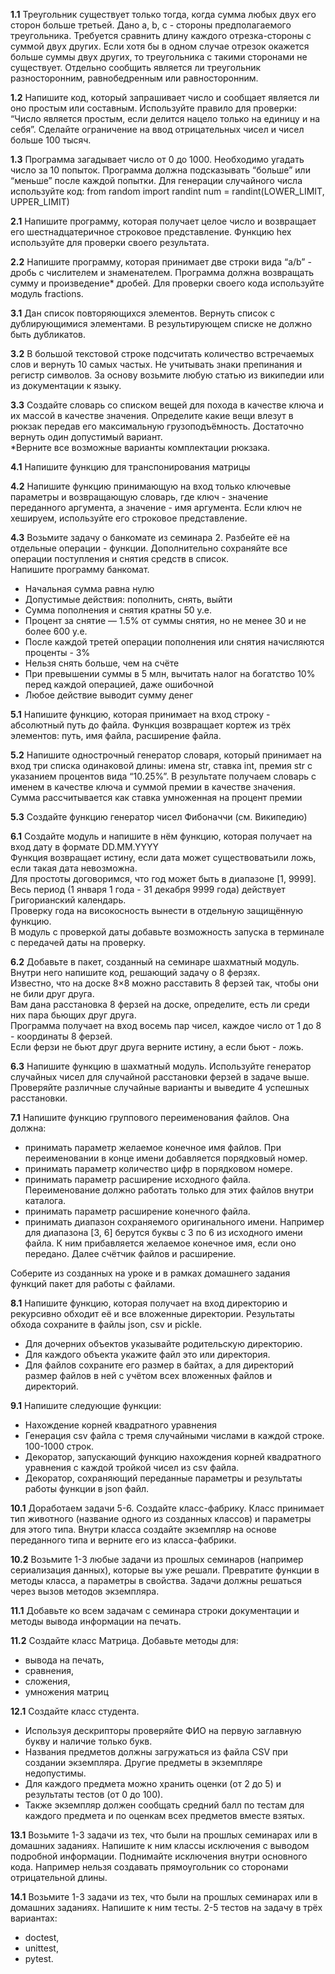 
**1.1** Треугольник существует только тогда, когда сумма любых двух его сторон больше третьей. Дано a, b, c - стороны предполагаемого треугольника. Требуется сравнить длину каждого отрезка-стороны с суммой двух других. Если хотя бы в одном случае отрезок окажется больше суммы двух других, то треугольника с такими сторонами не существует. Отдельно сообщить является ли треугольник разносторонним, равнобедренным или равносторонним.

**1.2** Напишите код, который запрашивает число и сообщает является ли оно простым или составным. Используйте правило для проверки: “Число является простым, если делится нацело только на единицу и на себя”. Сделайте ограничение на ввод отрицательных чисел и чисел больше 100 тысяч.

**1.3** Программа загадывает число от 0 до 1000. Необходимо угадать число за 10 попыток. Программа должна подсказывать “больше” или “меньше” после каждой попытки. Для генерации случайного числа используйте код:
from random import randint
num = randint(LOWER_LIMIT, UPPER_LIMIT)

**2.1** Напишите программу, которая получает целое число и возвращает его шестнадцатеричное строковое представление. Функцию hex используйте для проверки своего результата.

**2.2** Напишите программу, которая принимает две строки вида “a/b” - дробь с числителем и знаменателем. Программа должна возвращать сумму и произведение* дробей. Для проверки своего кода используйте модуль fractions.

**3.1** Дан список повторяющихся элементов. Вернуть список с дублирующимися элементами. В результирующем списке не должно быть дубликатов.

**3.2** В большой текстовой строке подсчитать количество встречаемых слов и вернуть 10 самых частых. Не учитывать знаки препинания и регистр символов. За основу возьмите любую статью из википедии или из документации к языку.

**3.3** Создайте словарь со списком вещей для похода в качестве ключа и их массой в качестве значения. Определите какие вещи влезут в рюкзак передав его максимальную грузоподъёмность. Достаточно вернуть один допустимый вариант.  
*Верните все возможные варианты комплектации рюкзака.

**4.1** Напишите функцию для транспонирования матрицы

**4.2** Напишите функцию принимающую на вход только ключевые параметры и возвращающую словарь, где ключ - значение переданного аргумента, а значение - имя аргумента. Если ключ не хешируем, используйте его строковое представление.

**4.3** Возьмите задачу о банкомате из семинара 2. Разбейте её на отдельные операции - функции. Дополнительно сохраняйте все операции поступления и снятия средств в список.  
Напишите программу банкомат.  
* Начальная сумма равна нулю  
* Допустимые действия: пополнить, снять, выйти  
* Сумма пополнения и снятия кратны 50 у.е.  
* Процент за снятие — 1.5% от суммы снятия, но не менее 30 и не более 600 у.е.  
* После каждой третей операции пополнения или снятия начисляются проценты - 3%  
* Нельзя снять больше, чем на счёте  
* При превышении суммы в 5 млн, вычитать налог на богатство 10% перед каждой операцией, даже ошибочной  
* Любое действие выводит сумму денег

**5.1** Напишите функцию, которая принимает на вход строку - абсолютный путь до файла. Функция возвращает кортеж из трёх элементов: путь, имя файла, расширение файла.

**5.2** Напишите однострочный генератор словаря, который принимает на вход три списка одинаковой длины: имена str, ставка int, премия str с указанием процентов вида “10.25%”. В результате получаем словарь с именем в качестве ключа и суммой премии в качестве значения. Сумма рассчитывается как ставка умноженная на процент премии

**5.3** Создайте функцию генератор чисел Фибоначчи (см. Википедию)

**6.1** Создайте модуль и напишите в нём функцию, которая получает на вход дату в формате DD.MM.YYYY  
Функция возвращает истину, если дата может существоватьили ложь, если такая дата невозможна.  
Для простоты договоримся, что год может быть в диапазоне [1, 9999].  
Весь период (1 января 1 года - 31 декабря 9999 года) действует Григорианский календарь.  
Проверку года на високосность вынести в отдельную защищённую функцию.  
В модуль с проверкой даты добавьте возможность запуска в терминале с передачей даты на проверку.

**6.2** Добавьте в пакет, созданный на семинаре шахматный модуль. Внутри него напишите код, решающий задачу о 8 ферзях.  
Известно, что на доске 8×8 можно расставить 8 ферзей так, чтобы они не били друг друга.   
Вам дана расстановка 8 ферзей на доске, определите, есть ли среди них пара бьющих друг друга.   
Программа получает на вход восемь пар чисел, каждое число от 1 до 8 - координаты 8 ферзей.  
Если ферзи не бьют друг друга верните истину, а если бьют - ложь.

**6.3** Напишите функцию в шахматный модуль. Используйте генератор случайных чисел для случайной расстановки ферзей в задаче выше. Проверяйте различные случайные варианты и выведите 4 успешных расстановки.

**7.1** Напишите функцию группового переименования файлов. Она должна:  
* принимать параметр желаемое конечное имя файлов. При переименовании в конце имени добавляется порядковый номер.  
* принимать параметр количество цифр в порядковом номере.  
* принимать параметр расширение исходного файла. Переименование должно работать только для этих файлов внутри каталога.  
* принимать параметр расширение конечного файла.  
* принимать диапазон сохраняемого оригинального имени. Например для диапазона [3, 6] берутся буквы с 3 по 6 из исходного имени файла. К ним прибавляется желаемое конечное имя, если оно передано. Далее счётчик файлов и расширение.  

Соберите из созданных на уроке и в рамках домашнего задания функций пакет для работы с файлами.

**8.1** Напишите функцию, которая получает на вход директорию и рекурсивно обходит её и все вложенные директории. Результаты обхода сохраните в файлы json, csv и pickle.
- Для дочерних объектов указывайте родительскую директорию.  
- Для каждого объекта укажите файл это или директория.  
- Для файлов сохраните его размер в байтах, а для директорий размер файлов в ней с учётом всех вложенных файлов и директорий.

**9.1** Напишите следующие функции:
- Нахождение корней квадратного уравнения  
- Генерация csv файла с тремя случайными числами в каждой строке. 100-1000 строк.  
- Декоратор, запускающий функцию нахождения корней квадратного уравнения с каждой тройкой чисел из csv файла.  
- Декоратор, сохраняющий переданные параметры и результаты работы функции в json файл.

**10.1** Доработаем задачи 5-6. Создайте класс-фабрику.
Класс принимает тип животного (название одного из созданных классов) и параметры для этого типа.
Внутри класса создайте экземпляр на основе переданного типа и верните его из класса-фабрики.

**10.2** Возьмите 1-3 любые задачи из прошлых семинаров (например сериализация данных), которые вы уже решали. Превратите функции в методы класса, а параметры в свойства. Задачи должны решаться через вызов методов экземпляра.

**11.1** Добавьте ко всем задачам с семинара строки документации и методы вывода информации на печать.

**11.2** Создайте класс Матрица. Добавьте методы для:
- вывода на печать,
- сравнения,
- сложения,
- умножения матриц

**12.1** Создайте класс студента.
* Используя дескрипторы проверяйте ФИО на первую заглавную букву и наличие только букв.
* Названия предметов должны загружаться из файла CSV при создании экземпляра. Другие предметы в экземпляре недопустимы.
* Для каждого предмета можно хранить оценки (от 2 до 5) и результаты тестов (от 0 до 100).
* Также экземпляр должен сообщать средний балл по тестам для каждого предмета и по оценкам всех предметов вместе взятых.

**13.1** Возьмите 1-3 задачи из тех, что были на прошлых семинарах или в домашних заданиях. Напишите к ним классы исключения с выводом подробной информации. Поднимайте исключения внутри основного кода. Например нельзя создавать прямоугольник со сторонами отрицательной длины.

**14.1** Возьмите 1-3 задачи из тех, что были на прошлых семинарах или в домашних заданиях.
Напишите к ним тесты. 2-5 тестов на задачу в трёх вариантах:
* doctest,
* unittest,
* pytest.
